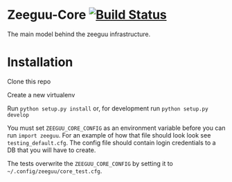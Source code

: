 # Zeeguu-Core [![Build Status](https://travis-ci.org/mircealungu/Zeeguu-Core.svg?branch=master)](https://travis-ci.org/mircealungu/Zeeguu-Core)

The main model behind the zeeguu infrastructure.


# Installation

Clone this repo

Create a new virtualenv

Run `python setup.py install` or, for development run `python setup.py develop`

You must set `ZEEGUU_CORE_CONFIG` as an environment variable
before you can run `import zeeguu`. For an example of how that
file should look look see `testing_default.cfg`. The config file
should contain login credentials to a DB that you will have to 
create.

The tests overwrite the `ZEEGUU_CORE_CONFIG` by setting it to 
`~/.config/zeeguu/core_test.cfg`. 

